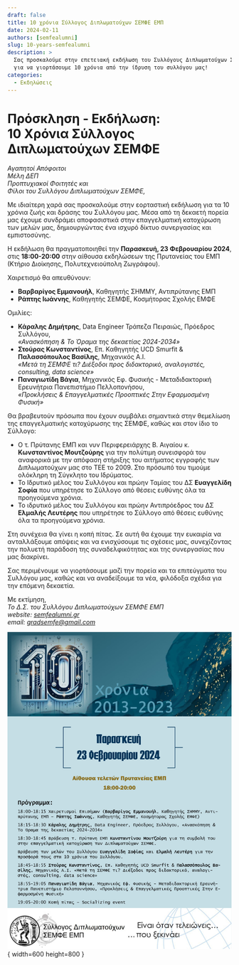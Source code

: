 ```yaml
---
draft: false
title: 10 χρόνια Σύλλογος Διπλωματούχων ΣΕΜΦΕ ΕΜΠ
date: 2024-02-11
authors: [semfealumni]
slug: 10-years-semfealumni
description: >
  Σας προσκαλούμε στην επετειακή εκδήλωση του Συλλόγους Διπλωματούχων ΣΕΜΦΕ
  για να γιορτάσουμε 10 χρόνια από την ίδρυση του συλλόγου μας!
categories:
  - Εκδηλώσεις
---
```


# Πρόσκληση - Εκδήλωση:<br/>10 Χρόνια Σύλλογος Διπλωματούχων ΣΕΜΦΕ

*Αγαπητοί Απόφοιτοι<br/>
Μέλη ΔΕΠ<br/>
Προπτυχιακοί Φοιτητές και<br/>
Φίλοι του Συλλόγου Διπλωματούχων ΣΕΜΦΕ,*

Με ιδιαίτερη χαρά σας προσκαλούμε στην εορταστική εκδήλωση για τα 10 χρόνια ζωής και δράσης του Συλλόγου μας. Μέσα από τη δεκαετή πορεία μας έχουμε συνδράμει αποφασιστικά στην επαγγελματική κατοχύρωση των μελών μας, δημιουργώντας ένα ισχυρό δίκτυο συνεργασίας και εμπιστοσύνης.

Η εκδήλωση θα πραγματοποιηθεί την **Παρασκευή, 23 Φεβρουαρίου 2024**, στις **18:00-20:00** στην αίθουσα εκδηλώσεων της Πρυτανείας του ΕΜΠ (Κτήριο Διοίκησης, Πολυτεχνειούπολη Ζωγράφου).

Χαιρετισμό θα απευθύνουν:

- **Βαρβαρίγος Εμμανουήλ**, Καθηγητής ΣΗΜΜΥ, Αντιπρύτανης ΕΜΠ
- **Ράπτης Ιωάννης**, Καθηγητής ΣΕΜΦΕ, Κοσμήτορας Σχολής ΕΜΦΕ

Ομιλίες:

- **Κάραλης Δημήτρης**, Data Engineer Τράπεζα Πειραιώς, Πρόεδρος Συλλόγου,<br/>*«Ανασκόπηση & Το Όραμα της δεκαετίας 2024-2034»*
- **Στούρας Κωνσταντίνος**, Επ. Καθηγητής UCD Smurfit  & **Παλασσόπουλος Βασίλης**, Μηχανικός A.I.<br/>*«Μετά τη ΣΕΜΦΕ τι? Διέξοδοι προς διδακτορικό, αναλογιστές, consulting, data science»*
- **Παναγιωτίδη Βάγια**, Μηχανικός Εφ. Φυσικής - Μεταδιδακτορική Ερευνήτρια Πανεπιστήμιο Πελλοπονήσου,<br/>*«Προκλήσεις & Επαγγελματικές Προοπτικές Στην Εφαρμοσμένη Φυσική»*

Θα βραβευτούν πρόσωπα που έχουν συμβάλει σημαντικά στην θεμελίωση της επαγγελματικής κατοχύρωσης της ΣΕΜΦΕ, καθώς και στον ίδιο το Σύλλογο:

- Ο τ. Πρύτανης ΕΜΠ και νυν Περιφερειάρχης Β. Αιγαίου κ. **Κωνσταντίνος Μουτζούρης** για την πολύτιμη συνεισφορά του αναφορικά με την απόφαση στήριξης του αιτήματος εγγραφής των Διπλωματούχων μας στο ΤΕΕ το 2009. Στο πρόσωπό του τιμούμε ολόκληρη τη Σύγκλητο του Ιδρύματος.
- Το Ιδρυτικό μέλος του Συλλόγου και πρώην Ταμίας του ΔΣ **Ευαγγελίδη Σοφία** που υπηρέτησε το Σύλλογο από θέσεις ευθύνης όλα τα προηγούμενα χρόνια.
- Το ιδρυτικό μέλος του Συλλόγου και πρώην Αντιπρόεδρος του ΔΣ **Ελμαλής Λευτέρης** που υπηρέτησε το Σύλλογο από θέσεις ευθύνης όλα τα προηγούμενα χρόνια.

Στη συνέχεια θα γίνει η κοπή πίτας. Σε αυτή θα έχουμε την ευκαιρία να ανταλλάξουμε απόψεις και να ενισχύσουμε τις σχέσεις μας, συνεχίζοντας την πολυετή παράδοση της συναδελφικότητας και της συνεργασίας που μας διακρίνει.

Σας περιμένουμε να γιορτάσουμε μαζί την πορεία και τα επιτεύγματα του Συλλόγου μας, καθώς και να αναδείξουμε τα νέα, φιλόδοξα σχέδια για την επόμενη δεκαετία.

Με εκτίμηση,<br/>
*Το Δ.Σ. του Συλλόγου Διπλωματούχων ΣΕΜΦΕ ΕΜΠ*<br/>
*website: [semfealumni.gr](https://semfealumni.gr)*<br/>
*email: [gradsemfe@gmail.com](mailto:gradsemfe@gmail.com)*

![IMG](10-years-semfealumni-poster.jpg){ width=600 height=800 }